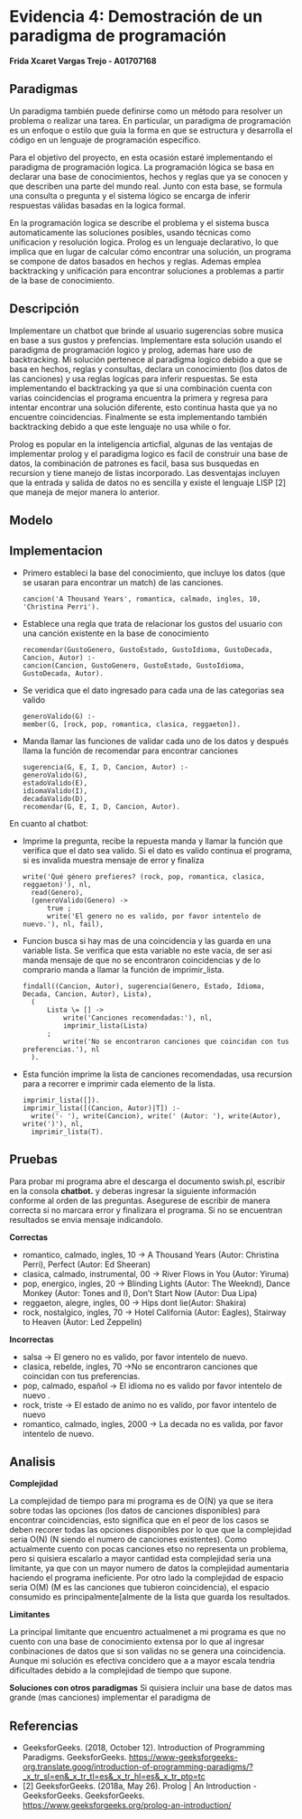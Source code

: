 # Evidencia 4: Demostración de un paradigma de programación 
**Frida Xcaret Vargas Trejo - A01707168**

## Paradigmas

Un paradigma también puede definirse como un método para resolver un problema o realizar una tarea. En particular, un paradigma de programación es un enfoque o estilo que guía la forma en que se estructura y desarrolla el código en un lenguaje de programación especifico.

Para el objetivo del proyecto, en esta ocasión estaré implementando el paradigma de programación logica.
La programación lógica se basa en declarar una base de conocimientos, hechos y reglas que ya se conocen y que describen una parte del mundo real. Junto con esta base, se formula una consulta o pregunta y el sistema lógico se encarga de inferir respuestas válidas basadas en la logica formal.

En la programación logica se describe el problema y el sistema busca automaticamente las soluciones posibles, usando técnicas como unificacion y resolución logica. Prolog es un lenguaje declarativo, lo que implica que en lugar de calcular cómo encontrar una solución, un programa se compone de datos basados ​​en hechos y reglas. Ademas emplea backtracking y unificación para encontrar soluciones a problemas a partir de la base de conocimiento.

## Descripción 

Implementare un chatbot que brinde al usuario sugerencias sobre musica en base a sus gustos y prefencias. Implementare esta solución usando el paradigma de programación logico y prolog, ademas hare uso de backtracking.  Mi solución pertenece al paradigma logico debido a que se basa en hechos, reglas y consultas, declara un conocimiento (los datos de las canciones) y usa reglas logicas para inferir respuestas. Se esta implementando el backtracking ya que si una combinación cuenta con varias coincidencias el programa encuentra la primera y regresa para intentar encontrar una solución diferente, esto continua hasta que ya no encuentre coincidencias. Finalmente se esta implementando también backtracking debido a que este lenguaje no usa while o for. 

Prolog es popular en la inteligencia articfial, algunas de las ventajas de implementar prolog y el paradigma logico es facil de construir una base de datos, la combinación de patrones es facil, basa sus busquedas en recursion y tiene manejo de listas incorporado. Las desventajas incluyen que la entrada y salida de datos no es sencilla y existe el lenguaje LISP [2] que maneja de mejor manera lo anterior. 

## Modelo

## Implementacion 

- Primero estableci la base del conocimiento, que incluye los datos (que se usaran para encontrar un match) de las canciones.
  ```
  cancion('A Thousand Years', romantica, calmado, ingles, 10, 'Christina Perri').
  ````

- Establece una regla que trata de relacionar los gustos del usuario con una canción existente en la base de conocimiento
  ```
  recomendar(GustoGenero, GustoEstado, GustoIdioma, GustoDecada, Cancion, Autor) :-
  cancion(Cancion, GustoGenero, GustoEstado, GustoIdioma, GustoDecada, Autor).
   ````

- Se veridica que el dato ingresado para cada una de las categorias sea valido
  ```
  generoValido(G) :-
  member(G, [rock, pop, romantica, clasica, reggaeton]).
  ```

- Manda llamar las funciones de validar cada uno de los datos y después llama la función de recomendar para encontrar canciones

  ```
  sugerencia(G, E, I, D, Cancion, Autor) :-
  generoValido(G),
  estadoValido(E),
  idiomaValido(I),
  decadaValido(D),
  recomendar(G, E, I, D, Cancion, Autor).
  ```
En cuanto al chatbot: 

- Imprime la pregunta, recibe la repuesta manda y llamar la función que verifica que el dato sea valido. Si el dato es valido continua el programa, si es invalida muestra mensaje de error y finaliza 
  ```
  write('Qué género prefieres? (rock, pop, romantica, clasica, reggaeton)'), nl,
    read(Genero),
    (generoValido(Genero) ->
        true ;
        write('El genero no es valido, por favor intentelo de nuevo.'), nl, fail),
  ```
- Funcion busca si hay mas de una coincidencia y las guarda en una variable lista. Se verifica que esta variable no este vacia, de ser asi manda mensaje de que no se encontraron coincidencias y de lo comprario manda a llamar la función de imprimir_lista. 
  ```
  findall((Cancion, Autor), sugerencia(Genero, Estado, Idioma, Decada, Cancion, Autor), Lista),
    (
        Lista \= [] ->
            write('Canciones recomendadas:'), nl,
            imprimir_lista(Lista)
        ;
            write('No se encontraron canciones que coincidan con tus preferencias.'), nl
    ).
  ```
- Esta función imprime la lista de canciones recomendadas, usa recursion para a recorrer e imprimir cada elemento de la lista. 
  ```
  imprimir_lista([]).
  imprimir_lista([(Cancion, Autor)|T]) :-
    write('- '), write(Cancion), write(' (Autor: '), write(Autor), write(')'), nl,
    imprimir_lista(T).
  ```
## Pruebas 

Para probar mi programa abre el descarga el documento swish.pl, escribir en la consola **chatbot.** y deberas ingresar la siguiente información conforme al orden de las preguntas. Asegurese de escribir de manera correcta si no marcara error y finalizara el programa.  Si no se encuentran resultados se envia mensaje indicandolo. 

**Correctas**
* romantico, calmado, ingles, 10 -> A Thousand Years (Autor: Christina Perri), Perfect (Autor: Ed Sheeran)
* clasica, calmado, instrumental, 00 -> River Flows in You (Autor: Yiruma)
* pop, energico, ingles, 20 -> Blinding Lights (Autor: The Weeknd),  Dance Monkey (Autor: Tones and I), Don’t Start Now (Autor: Dua Lipa)
* reggaeton, alegre, ingles, 00 -> Hips dont lie(Autor: Shakira)
* rock, nostalgico, ingles, 70 -> Hotel California (Autor: Eagles), Stairway to Heaven (Autor: Led Zeppelin)

**Incorrectas**
* salsa -> El genero no es valido, por favor intentelo de nuevo.
* clasica, rebelde, ingles, 70 ->No se encontraron canciones que coincidan con tus preferencias.
* pop, calmado, español -> El idioma no es valido por favor intentelo de nuevo .
* rock, triste -> El estado de animo no es valido, por favor intentelo de nuevo
* romantico, calmado, ingles, 2000 -> La decada no es valida, por favor intentelo de nuevo.
## Analisis 

**Complejidad**

La complejidad de tiempo para mi programa es de O(N) ya que se itera sobre todas las opciones (los datos de canciones disponibles) para encontrar coincidencias, esto significa que en el peor de los casos se deben recorer todas las opciones disponibles por lo que que la complejidad seria O(N) (N siendo el numero de canciones existentes). Como actualmente cuento con pocas canciones etso no representa un problema, pero si quisiera escalarlo a mayor cantidad esta complejidad seria una limitante, ya que con un mayor numero de datos la complejidad aumentaria haciendo el programa ineficiente. Por otro lado la complejidad de espacio seria O(M) (M es las canciones que tubieron coincidencia), el espacio consumido es principalmente[almente de la lista que guarda los resultados. 

**Limitantes**

La principal limitante que encuentro actualmenet a mi programa es que no cuento con una base de conocimiento extensa por lo que al ingresar conbinaciones de datos que si son validas no se genera una coincidencia. Aunque mi solución es efectiva concidero que a a mayor escala tendria dificultades debido a la complejidad de tiempo que supone. 

**Soluciones con otros paradigmas**
Si quisiera incluir una base de datos mas grande (mas canciones) implementar el paradigma de 

## Referencias 
- GeeksforGeeks. (2018, October 12). Introduction of Programming Paradigms. GeeksforGeeks. https://www-geeksforgeeks-org.translate.goog/introduction-of-programming-paradigms/?_x_tr_sl=en&_x_tr_tl=es&_x_tr_hl=es&_x_tr_pto=tc
- [2] GeeksforGeeks. (2018a, May 26). Prolog | An Introduction - GeeksforGeeks. GeeksforGeeks. https://www.geeksforgeeks.org/prolog-an-introduction/
